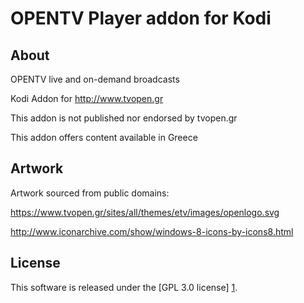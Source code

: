 OPENTV Player addon for Kodi
======================

About
-----
OPENTV live and on-demand broadcasts

Kodi Addon for http://www.tvopen.gr

This addon is not published nor endorsed by tvopen.gr

This addon offers content available in Greece


Artwork
---------------------
Artwork sourced from public domains:

https://www.tvopen.gr/sites/all/themes/etv/images/openlogo.svg

http://www.iconarchive.com/show/windows-8-icons-by-icons8.html


License
-------
This software is released under the [GPL 3.0 license] [1].

[1]: http://www.gnu.org/licenses/gpl-3.0.html
